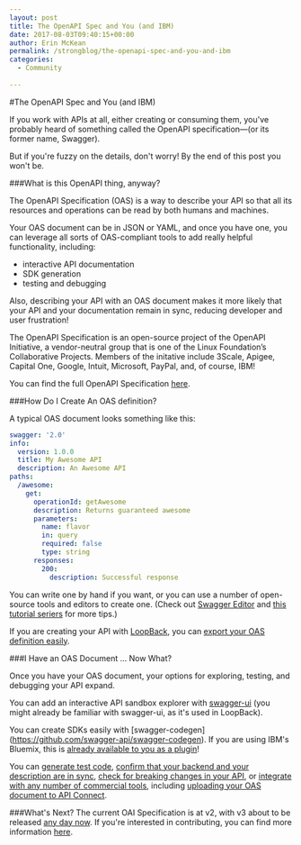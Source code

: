 ```yaml
---
layout: post
title: The OpenAPI Spec and You (and IBM)
date: 2017-08-03T09:40:15+00:00
author: Erin McKean
permalink: /strongblog/the-openapi-spec-and-you-and-ibm
categories:
  - Community
   
---
```

#The OpenAPI Spec and You (and IBM)

If you work with APIs at all, either creating or consuming them, you've probably heard of something called the OpenAPI specification—(or its former name, Swagger).

But if you're fuzzy on the details, don't worry! By the end of this post you won't be. 

###What is this OpenAPI thing, anyway?

The OpenAPI Specification (OAS) is a way to describe your API so that all its resources and operations can be read by both humans and machines. 

Your OAS document can be in JSON or YAML, and once you have one, you can leverage all sorts of OAS-compliant tools to add really helpful functionality, including: 

* interactive API documentation 
* SDK generation
* testing and debugging

Also, describing your API with an OAS document makes it more likely that your API and your documentation remain in sync, reducing developer and user frustration!

The OpenAPI Specification is an open-source project of the OpenAPI Initiative, a vendor-neutral group that is one of the Linux Foundation’s Collaborative Projects. Members of the initative include 3Scale, Apigee, Capital One, Google, Intuit, Microsoft, PayPal, and, of course, IBM!

You can find the full OpenAPI Specification [here](https://github.com/OAI/OpenAPI-Specification). 

###How Do I Create An OAS definition?

A typical OAS document looks something like this: 

```yaml 
swagger: '2.0'
info:
  version: 1.0.0
  title: My Awesome API
  description: An Awesome API 
paths:
  /awesome:
    get:
      operationId: getAwesome
      description: Returns guaranteed awesome
      parameters: 
        name: flavor
        in: query
        required: false
        type: string              
      responses:
        200:
          description: Successful response 
```

You can write one by hand if you want, or you can use a number of open-source tools and editors to create one. (Check out [Swagger Editor](https://swagger.io/swagger-editor/) and [this tutorial seriers](https://apihandyman.io/writing-openapi-swagger-specification-tutorial-part-1-introduction/) for more tips.) 

If you are creating your API with [LoopBack](https://loopback.io), you can [export your OAS definition easily](https://strongloop.com/strongblog/generating-swagger-openapi-specification-from-your-loopback-application/).

###I Have an OAS Document ... Now What?

Once you have your OAS document, your options for exploring, testing, and debugging your API expand.

You can add an interactive API sandbox explorer with [swagger-ui](https://github.com/swagger-api/swagger-ui) (you might already be familiar with swagger-ui, as it's used in LoopBack). 

You can create SDKs easily with [swagger-codegen] (https://github.com/swagger-api/swagger-codegen). If you are using  IBM's Bluemix, this is [already available to you as a plugin](https://strongloop.com/strongblog/generate-client-sdk-loopback-bluemix-cli)!

You can [generate test code](https://github.com/apigee-127/swagger-test-templates), [confirm that your backend and your description are in sync](https://github.com/apiaryio/dredd), [check for breaking changes in your API](https://swagger.io/using-swagger-to-detect-breaking-api-changes/), or [integrate with any number of commercial tools](https://swagger.io/commercial-tools/), including [uploading your OAS document to API Connect](https://www.ibm.com/support/knowledgecenter/en/SSFS6T/com.ibm.apic.apionprem.doc/create_api_swagger.html).


###What's Next?
The current OAI Specification is at v2, with v3 about to be released [any day now](https://www.openapis.org/blog/2017/06/18/open-api-initiative-begins-openapi-spec-comment-period). If you're interested in contributing, you can find more information [here](https://www.openapis.org/participate/how-to-contribute).